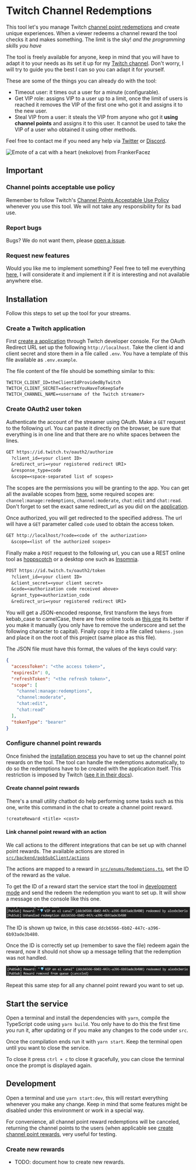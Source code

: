 # Twitch Channel Redemptions

This tool let's you manage Twitch [channel point redemptions](https://help.twitch.tv/s/article/channel-points-guide)
and create unique experiences. When a viewer redeems a channel reward the tool
checks it and makes something. The limit is the sky! _and the programming skills
you have_

The tool is freely available for anyone, keep in mind that you will have to
adapt it to your needs as its set it up for my [Twitch channel](https://twitch.tv/alexbcberio).
Don't worry, I will try to guide you the best I can so you can adapt it for yourself.

These are some of the things you can already do with the tool:

- Timeout user: it times out a user for a minute (configurable).
- Get VIP role: assigns VIP to a user up to a limit, once the limit of users is
  reached it removes the VIP of the first one who got it and assigns it to the new
  user.
- Steal VIP from a user: it steals the VIP from anyone who got it **using channel
  points** and assigns it to this user. It cannot be used to take the VIP of a user
  who obtained it using other methods.

Feel free to contact me if you need any help via [Twitter](https://twitter.com/alexbcberio)
or [Discord](https://discord.com/users/202915432175239169).

![Emote of a cat with a heart (nekolove) from FrankerFacez](https://cdn.frankerfacez.com/emote/244375/1)

## Important

### Channel points acceptable use policy

Remember to follow Twitch's [Channel Points Acceptable Use Policy](https://www.twitch.tv/p/en/legal/channel-points-acceptable-use-policy/)
whenever you use this tool. We will not take any responsibility for its bad use.

### Report bugs

Bugs? We do not want them, please [open a issue](https://github.com/alexbcberio/twitch-channel-redemptions/issues/new?labels=bug&template=bug_report.md).

### Request new features

Would you like me to implement something? Feel free to tell me everything [here](https://github.com/alexbcberio/twitch-channel-redemptions/issues/new?labels=enhancement&template=feature_request.md),
I will considerate it and implement it if it is interesting and not available
anywhere else.

## Installation

Follow this steps to set up the tool for your streams.

### Create a Twitch application

First [create a application](https://dev.twitch.tv/console/apps/create) through
Twitch developer console. For the OAuth Redirect URL set up the following
`http://localhost`. Take the client id and client secret and store
them in a file called `.env`. You have a template of this file available as `.env.example`.

The file content of the file should be something similar to this:

```env
TWITCH_CLIENT_ID=theClientIdProvidedByTwitch
TWITCH_CLIENT_SECRET=aSecretYouHaveToKeepSafe
TWITCH_CHANNEL_NAME=<username of the Twitch streamer>
```

### Create OAuth2 user token

Authenticate the account of the streamer using OAuth. Make a `GET` request to the
following url. You can paste it directly on the browser, be sure that everything
is in one line and that there are no white spaces between the lines.

```txt
GET https://id.twitch.tv/oauth2/authorize
  ?client_id=<your client ID>
  &redirect_uri=<your registered redirect URI>
  &response_type=code
  &scope=<space-separated list of scopes>
```

The scopes are the permissions you will be granting to the app. You can get all
the available scopes from [here](https://dev.twitch.tv/docs/authentication/#scopes),
some required scopes are: `channel:manage:redemptions`, `channel:moderate`,
`chat:edit` and `chat:read`.
Don't forget to set the exact same redirect_url as you did on the [application](#create-a-twitch-application).

Once authorized, you will get redirected to the specified address. The url will
have a `GET` parameter called `code` used to obtain the access token.

```txt
GET http://localhost/?code=<code of the authorization>
  &scope=<list of the authorized scopes>
```

Finally make a `POST` request to the following url, you can use a REST online tool
as [hoppscotch](https://hoppscotch.io/) or a desktop one such as [Insomnia](https://insomnia.rest/download).

```txt
POST https://id.twitch.tv/oauth2/token
  ?client_id=<your client ID>
  &client_secret=<your client secret>
  &code=<authorization code received above>
  &grant_type=authorization_code
  &redirect_uri=<your registered redirect URI>
```

You will get a JSON-encoded response, first transform the keys from kebab_case
to camelCase, there are free online tools as [this one](https://caseconverter.pro/use-cases/convert-json-keys-to-camel-case-online)
its better if you make it manually (you only have to remove the underscore and
set the following character to capital). Finally copy it into a file called
`tokens.json` and place it on the root of this project (same place as this file).

The JSON file must have this format, the values of the keys could vary:

```json
{
  "accessToken": "<the access token>",
  "expiresIn": 0,
  "refreshToken": "<the refresh token>",
  "scope": [
    "channel:manage:redemptions",
    "channel:moderate",
    "chat:edit",
    "chat:read"
  ],
  "tokenType": "bearer"
}
```

### Configure channel point rewards

Once finished the [installation process](#installation) you have to set up the
channel point rewards on the tool. The tool can handle the redemptions automatically,
to do so the redemptions have to be created with the application itself. This restriction
is imposed by Twitch ([see it in their docs](https://dev.twitch.tv/docs/api/reference#update-redemption-status)).

#### Create channel point rewards

There's a small utility chatbot do help performing some tasks such as this one,
write this command in the chat to create a channel point reward.

```txt
!createReward <title> <cost>
```

#### Link channel point reward with an action

We call actions to the different integrations that can be set up with channel point
rewards. The available actions are stored in [`src/backend/pobSubClient/actions`](./src/backend/pubSubClient/actions)

The actions are mapped to a reward in [`src/enums/Redemptions.ts`](./src/enums/Redemptions.ts),
set the ID of the reward as the value.

To get the ID of a reward start the service start the tool in [development mode](#development)
and send the redeem the redemption you want to set up. It will show a message on
the console like this one.

![Logs of unhandled channel point reward](./docs/img/unhandled-channel-point-reward-redemption.jpg)

The ID is shown up twice, in this case `ddcb6566-6b02-447c-a396-6b93ade3b480`.

Once the ID is correctly set up (remember to save the file) redeem again the reward,
now it should not show up a message telling that the redemption was not handled.

![Logs of handled channel point reward](./docs/img/handled-channel-point-reward-redemption.jpg)

Repeat this same step for all any channel point reward you want to set up.

## Start the service

Open a terminal and install the dependencies with `yarn`, compile the TypeScript
code using `yarn build`. You only have to do this the first time you run it,
after updating or if you make any changes to the code under `src`.

Once the compilation ends run it with `yarn start`. Keep the terminal open until
you want to close the service.

To close it press `ctrl + c` to close it gracefully, you can close the terminal
once the prompt is displayed again.

## Development

Open a terminal and use `yarn start:dev`, this will restart everything whenever
you make any change. Keep in mind that some features might be disabled under this
environment or work in a special way.

For convenience, all channel point reward redemptions will be canceled, returning
the channel points to the users (when applicable see [create channel point rewards](#create-channel-point-rewards),
very useful for testing.

### Create new rewards

- TODO: document how to create new rewards.
